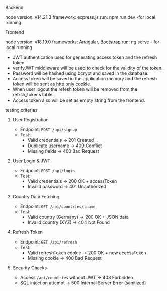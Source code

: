 Backend

node version: v14.21.3
framework: express.js
run: npm run dev -for local running


Frontend

node version: v18.19.0
frameworks: Anugular, Bootstrap
run: ng serve - for local running

- JWT authentication used for generating access token and the refresh token.
- verifyJWT middleware will be used to check for the validity of the token.
- Password will be hashed using bcrypt and saved in the database.
- Access token will be saved in the application memory and the refresh token will be sent as http only cookie.
- When user logout the refesh token will be removed from the refrsh_tokens table.
- Access token also will be set as empty string from the frontend.


testing criterias
1. User Registration  
   - Endpoint: `POST /api/signup`  
   - Test:  
     - Valid credentials → 201 Created  
     - Duplicate username → 409 Conflict  
     - Missing fields → 400 Bad Request  

2. User Login & JWT  
   - Endpoint: `POST /api/login`  
   - Test:  
     - Valid credentials → 200 OK + accessToken  
     - Invalid password → 401 Unauthorized  

3. Country Data Fetching  
   - Endpoint: `GET /api/countries/:name`  
   - Test:  
     - Valid country (Germany) → 200 OK + JSON data  
     - Invalid country (XYZ) → 404 Not Found  

4. Refresh Token  
   - Endpoint: `GET /api/refresh`  
   - Test:  
     - Valid refreshToken cookie → 200 OK + new accessToken  
     - Missing cookie → 400 Bad Request  

5. Security Checks  
   - Access `/api/countries` without JWT → 403 Forbidden  
   - SQL injection attempt → 500 Internal Server Error (sanitized)  
